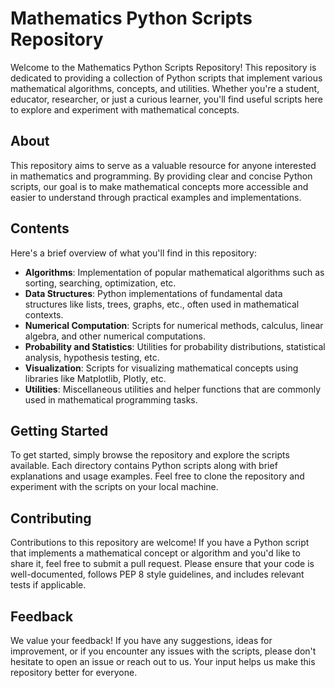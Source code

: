 # Mathematics Python Scripts Repository

Welcome to the Mathematics Python Scripts Repository! This repository is dedicated to providing a collection of Python scripts that implement various mathematical algorithms, concepts, and utilities. Whether you're a student, educator, researcher, or just a curious learner, you'll find useful scripts here to explore and experiment with mathematical concepts.

## About

This repository aims to serve as a valuable resource for anyone interested in mathematics and programming. By providing clear and concise Python scripts, our goal is to make mathematical concepts more accessible and easier to understand through practical examples and implementations.

## Contents

Here's a brief overview of what you'll find in this repository:

- **Algorithms**: Implementation of popular mathematical algorithms such as sorting, searching, optimization, etc.
- **Data Structures**: Python implementations of fundamental data structures like lists, trees, graphs, etc., often used in mathematical contexts.
- **Numerical Computation**: Scripts for numerical methods, calculus, linear algebra, and other numerical computations.
- **Probability and Statistics**: Utilities for probability distributions, statistical analysis, hypothesis testing, etc.
- **Visualization**: Scripts for visualizing mathematical concepts using libraries like Matplotlib, Plotly, etc.
- **Utilities**: Miscellaneous utilities and helper functions that are commonly used in mathematical programming tasks.

## Getting Started

To get started, simply browse the repository and explore the scripts available. Each directory contains Python scripts along with brief explanations and usage examples. Feel free to clone the repository and experiment with the scripts on your local machine.

## Contributing

Contributions to this repository are welcome! If you have a Python script that implements a mathematical concept or algorithm and you'd like to share it, feel free to submit a pull request. Please ensure that your code is well-documented, follows PEP 8 style guidelines, and includes relevant tests if applicable.

## Feedback

We value your feedback! If you have any suggestions, ideas for improvement, or if you encounter any issues with the scripts, please don't hesitate to open an issue or reach out to us. Your input helps us make this repository better for everyone.